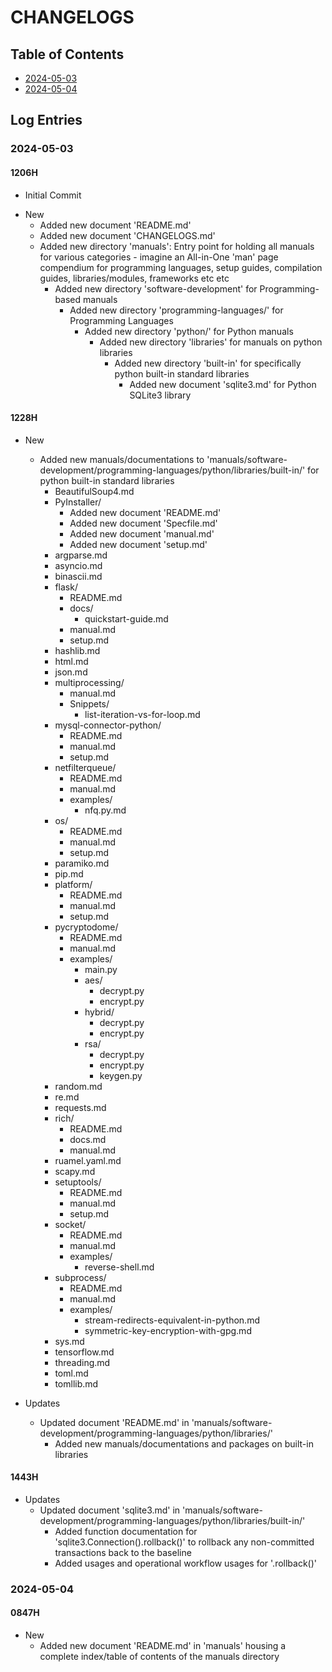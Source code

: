 # CHANGELOGS

## Table of Contents
+ [2024-05-03](#2024-05-03)
+ [2024-05-04](#2024-05-04)

## Log Entries
### 2024-05-03
#### 1206H
+ Initial Commit

- New
    - Added new document 'README.md'
    - Added new document 'CHANGELOGS.md'
    - Added new directory 'manuals': Entry point for holding all manuals for various categories - imagine an All-in-One 'man' page compendium for programming languages, setup guides, compilation guides, libraries/modules, frameworks etc etc
        - Added new directory 'software-development' for Programming-based manuals
            - Added new directory 'programming-languages/' for Programming Languages
                - Added new directory 'python/' for Python manuals
                    - Added new directory 'libraries' for manuals on python libraries
                        - Added new directory 'built-in' for specifically python built-in standard libraries
                            + Added new document 'sqlite3.md' for Python SQLite3 library

#### 1228H
- New
    - Added new manuals/documentations to 'manuals/software-development/programming-languages/python/libraries/built-in/' for python built-in standard libraries
        + BeautifulSoup4.md
        - PyInstaller/
            + Added new document 'README.md'
            + Added new document 'Specfile.md'
            + Added new document 'manual.md'
            + Added new document 'setup.md'
        + argparse.md
        + asyncio.md
        + binascii.md
        - flask/
            + README.md
            - docs/
                + quickstart-guide.md
            + manual.md
            + setup.md
        + hashlib.md
        + html.md
        + json.md
        + multiprocessing/
            + manual.md
            - Snippets/
                + list-iteration-vs-for-loop.md
        - mysql-connector-python/
            + README.md
            + manual.md
            + setup.md
        - netfilterqueue/
            + README.md
            + manual.md
            - examples/
                + nfq.py.md
        - os/
            + README.md
            + manual.md
            + setup.md
        + paramiko.md
        + pip.md
        - platform/
            + README.md
            + manual.md
            + setup.md
        - pycryptodome/
            + README.md
            + manual.md
            - examples/
                + main.py
                - aes/
                    + decrypt.py
                    + encrypt.py
                - hybrid/
                    + decrypt.py
                    + encrypt.py
                - rsa/
                    + decrypt.py
                    + encrypt.py
                    + keygen.py
        + random.md
        + re.md
        + requests.md
        - rich/
            + README.md
            + docs.md
            + manual.md
        + ruamel.yaml.md
        + scapy.md
        - setuptools/
            + README.md
            + manual.md
            + setup.md
        - socket/
            + README.md
            + manual.md
            - examples/
                + reverse-shell.md
        - subprocess/
            + README.md
            + manual.md
            - examples/
                + stream-redirects-equivalent-in-python.md
                + symmetric-key-encryption-with-gpg.md
        + sys.md
        + tensorflow.md
        + threading.md
        + toml.md
        + tomllib.md

- Updates
    - Updated document 'README.md' in 'manuals/software-development/programming-languages/python/libraries/'
        + Added new manuals/documentations and packages on built-in libraries

#### 1443H
- Updates
    - Updated document 'sqlite3.md' in 'manuals/software-development/programming-languages/python/libraries/built-in/'
        + Added function documentation for 'sqlite3.Connection().rollback()' to rollback any non-committed transactions back to the baseline
        + Added usages and operational workflow usages for '.rollback()'

### 2024-05-04
#### 0847H
- New
    + Added new document 'README.md' in 'manuals' housing a complete index/table of contents of the manuals directory

